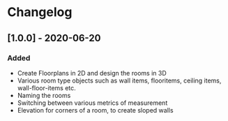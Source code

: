 # Changelog

## [1.0.0] - 2020-06-20
### Added
* Create Floorplans in 2D and design the rooms in 3D
* Various room type objects such as wall items, flooritems, ceiling items, wall-floor-items etc.
* Naming the rooms
* Switching between various metrics of measurement
* Elevation for corners of a room, to create sloped walls

